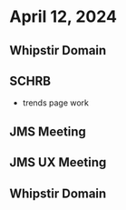 # April 12, 2024

## Whipstir Domain

## SCHRB

- trends page work

## JMS Meeting

## JMS UX Meeting

## Whipstir Domain

